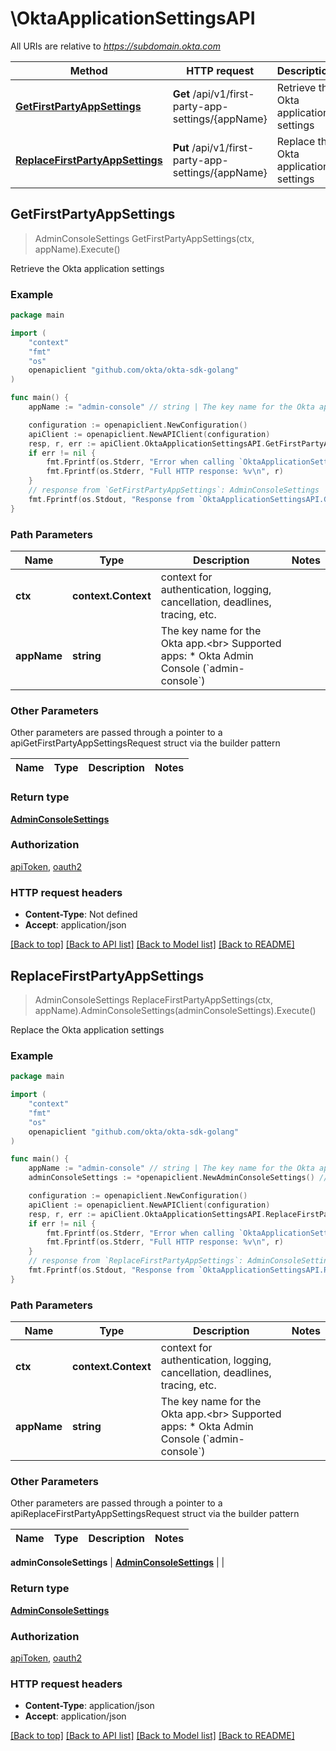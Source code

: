 # \OktaApplicationSettingsAPI

All URIs are relative to *https://subdomain.okta.com*

Method | HTTP request | Description
------------- | ------------- | -------------
[**GetFirstPartyAppSettings**](OktaApplicationSettingsAPI.md#GetFirstPartyAppSettings) | **Get** /api/v1/first-party-app-settings/{appName} | Retrieve the Okta application settings
[**ReplaceFirstPartyAppSettings**](OktaApplicationSettingsAPI.md#ReplaceFirstPartyAppSettings) | **Put** /api/v1/first-party-app-settings/{appName} | Replace the Okta application settings



## GetFirstPartyAppSettings

> AdminConsoleSettings GetFirstPartyAppSettings(ctx, appName).Execute()

Retrieve the Okta application settings



### Example

```go
package main

import (
	"context"
	"fmt"
	"os"
	openapiclient "github.com/okta/okta-sdk-golang"
)

func main() {
	appName := "admin-console" // string | The key name for the Okta app.<br> Supported apps:   * Okta Admin Console (`admin-console`) 

	configuration := openapiclient.NewConfiguration()
	apiClient := openapiclient.NewAPIClient(configuration)
	resp, r, err := apiClient.OktaApplicationSettingsAPI.GetFirstPartyAppSettings(context.Background(), appName).Execute()
	if err != nil {
		fmt.Fprintf(os.Stderr, "Error when calling `OktaApplicationSettingsAPI.GetFirstPartyAppSettings``: %v\n", err)
		fmt.Fprintf(os.Stderr, "Full HTTP response: %v\n", r)
	}
	// response from `GetFirstPartyAppSettings`: AdminConsoleSettings
	fmt.Fprintf(os.Stdout, "Response from `OktaApplicationSettingsAPI.GetFirstPartyAppSettings`: %v\n", resp)
}
```

### Path Parameters


Name | Type | Description  | Notes
------------- | ------------- | ------------- | -------------
**ctx** | **context.Context** | context for authentication, logging, cancellation, deadlines, tracing, etc.
**appName** | **string** | The key name for the Okta app.&lt;br&gt; Supported apps:   * Okta Admin Console (&#x60;admin-console&#x60;)  | 

### Other Parameters

Other parameters are passed through a pointer to a apiGetFirstPartyAppSettingsRequest struct via the builder pattern


Name | Type | Description  | Notes
------------- | ------------- | ------------- | -------------


### Return type

[**AdminConsoleSettings**](AdminConsoleSettings.md)

### Authorization

[apiToken](../README.md#apiToken), [oauth2](../README.md#oauth2)

### HTTP request headers

- **Content-Type**: Not defined
- **Accept**: application/json

[[Back to top]](#) [[Back to API list]](../README.md#documentation-for-api-endpoints)
[[Back to Model list]](../README.md#documentation-for-models)
[[Back to README]](../README.md)


## ReplaceFirstPartyAppSettings

> AdminConsoleSettings ReplaceFirstPartyAppSettings(ctx, appName).AdminConsoleSettings(adminConsoleSettings).Execute()

Replace the Okta application settings



### Example

```go
package main

import (
	"context"
	"fmt"
	"os"
	openapiclient "github.com/okta/okta-sdk-golang"
)

func main() {
	appName := "admin-console" // string | The key name for the Okta app.<br> Supported apps:   * Okta Admin Console (`admin-console`) 
	adminConsoleSettings := *openapiclient.NewAdminConsoleSettings() // AdminConsoleSettings | 

	configuration := openapiclient.NewConfiguration()
	apiClient := openapiclient.NewAPIClient(configuration)
	resp, r, err := apiClient.OktaApplicationSettingsAPI.ReplaceFirstPartyAppSettings(context.Background(), appName).AdminConsoleSettings(adminConsoleSettings).Execute()
	if err != nil {
		fmt.Fprintf(os.Stderr, "Error when calling `OktaApplicationSettingsAPI.ReplaceFirstPartyAppSettings``: %v\n", err)
		fmt.Fprintf(os.Stderr, "Full HTTP response: %v\n", r)
	}
	// response from `ReplaceFirstPartyAppSettings`: AdminConsoleSettings
	fmt.Fprintf(os.Stdout, "Response from `OktaApplicationSettingsAPI.ReplaceFirstPartyAppSettings`: %v\n", resp)
}
```

### Path Parameters


Name | Type | Description  | Notes
------------- | ------------- | ------------- | -------------
**ctx** | **context.Context** | context for authentication, logging, cancellation, deadlines, tracing, etc.
**appName** | **string** | The key name for the Okta app.&lt;br&gt; Supported apps:   * Okta Admin Console (&#x60;admin-console&#x60;)  | 

### Other Parameters

Other parameters are passed through a pointer to a apiReplaceFirstPartyAppSettingsRequest struct via the builder pattern


Name | Type | Description  | Notes
------------- | ------------- | ------------- | -------------

 **adminConsoleSettings** | [**AdminConsoleSettings**](AdminConsoleSettings.md) |  | 

### Return type

[**AdminConsoleSettings**](AdminConsoleSettings.md)

### Authorization

[apiToken](../README.md#apiToken), [oauth2](../README.md#oauth2)

### HTTP request headers

- **Content-Type**: application/json
- **Accept**: application/json

[[Back to top]](#) [[Back to API list]](../README.md#documentation-for-api-endpoints)
[[Back to Model list]](../README.md#documentation-for-models)
[[Back to README]](../README.md)

